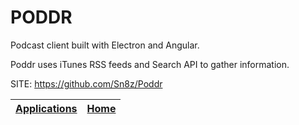 # PODDR

 Podcast client built with Electron and Angular.

 Poddr uses iTunes RSS feeds and Search API to gather information.
 
 SITE: https://github.com/Sn8z/Poddr

 | [Applications](https://portable-linux-apps.github.io/apps.html) | [Home](https://portable-linux-apps.github.io)
 | --- | --- |
